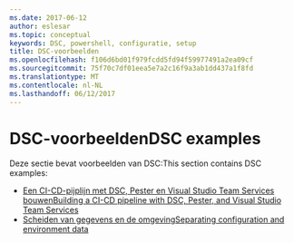 ```yaml
---
ms.date: 2017-06-12
author: eslesar
ms.topic: conceptual
keywords: DSC, powershell, configuratie, setup
title: DSC-voorbeelden
ms.openlocfilehash: f106d6bd01f979fcdd5fd94f59977491a2ea09cf
ms.sourcegitcommit: 75f70c7df01eea5e7a2c16f9a3ab1dd437a1f8fd
ms.translationtype: MT
ms.contentlocale: nl-NL
ms.lasthandoff: 06/12/2017
---
```

# <a name="dsc-examples"></a><span data-ttu-id="133e6-103">DSC-voorbeelden</span><span class="sxs-lookup"><span data-stu-id="133e6-103">DSC examples</span></span>

<span data-ttu-id="133e6-104">Deze sectie bevat voorbeelden van DSC:</span><span class="sxs-lookup"><span data-stu-id="133e6-104">This section contains DSC examples:</span></span>

- [<span data-ttu-id="133e6-105">Een CI-CD-pijplijn met DSC, Pester en Visual Studio Team Services bouwen</span><span class="sxs-lookup"><span data-stu-id="133e6-105">Building a CI-CD pipeline with DSC, Pester, and Visual Studio Team Services</span></span>](dscCiCd.md)
- [<span data-ttu-id="133e6-106">Scheiden van gegevens en de omgeving</span><span class="sxs-lookup"><span data-stu-id="133e6-106">Separating configuration and environment data</span></span>](separatingEnvData.md)


